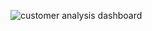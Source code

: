 ![customer analysis dashboard](https://github.com/user-attachments/assets/f2c28a68-3bff-4c85-ac71-83d1a35852f4)

